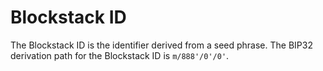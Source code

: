 # Blockstack ID

The Blockstack ID is the identifier derived from a seed phrase. The BIP32 derivation path for the Blockstack ID is `m/888'/0'/0'`.
